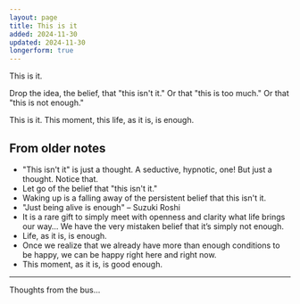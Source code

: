 ```yaml
---
layout: page
title: This is it
added: 2024-11-30
updated: 2024-11-30
longerform: true
---
```


This is it.

Drop the idea, the belief, that "this isn't it." Or that "this is too much." Or that "this is not enough."

This is it. This moment, this life, as it is, is enough.

## From older notes

- "This isn't it" is just a thought. A seductive, hypnotic, one! But just a thought. Notice that.
- Let go of the belief that "this isn't it."
- Waking up is a falling away of the persistent belief that this isn't it.
- "Just being alive is enough" – Suzuki Roshi
- It is a rare gift to simply meet with openness and clarity what life brings our way… We have the very mistaken belief that it’s simply not enough.
- Life, as it is, is enough.
- Once we realize that we already have more than enough conditions to be happy, we can be happy right here and right now.
- This moment, as it is, is good enough.

---

Thoughts from the bus...